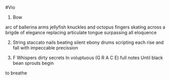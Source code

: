 #Vio
1. Bow

arc of ballerina arms
jellyfish knuckles and octopus fingers
skating across a brigde of elegance
replacing articulate tongue
surpassing all eloquence

2. String
staccato nails beating
silent ebony drums
scripting each rise and fall
with impeccable precission

3. F
Whispers dirty secrets
In voluptuous
(G R A C E) full notes
Until black bean sprouts begin

to breathe